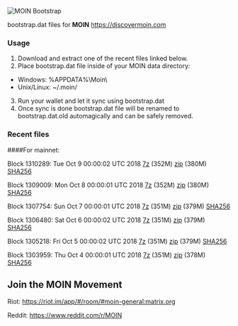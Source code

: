 ![MOIN Bootstrap](https://i.imgur.com/KjM1jMp.jpg)

bootstrap.dat files for **MOIN** https://discovermoin.com

### Usage

1. Download and extract one of the recent files linked below.
2. Place bootstrap.dat file inside of your MOIN data directory:
 - Windows: %APPDATA%\Moin\
 - Unix/Linux: ~/.moin/
3. Run your wallet and let it sync using bootstrap.dat
4. Once sync is done bootstrap.dat file will be renamed to bootstrap.dat.old automagically and can be safely removed.


### Recent files

####For mainnet:

Block 1310289: Tue Oct  9 00:00:02 UTC 2018 [7z](https://transfer.sh/tSKQk/bootstrap.dat.20181009.7z) (352M) [zip](https://transfer.sh/POeFl/bootstrap.dat.20181009.zip) (380M) [SHA256](https://transfer.sh/y6dln/sha256.txt)

Block 1309009: Mon Oct  8 00:00:01 UTC 2018 [7z](https://transfer.sh/O8Tqu/bootstrap.dat.20181008.7z) (352M) [zip](https://transfer.sh/13bIXG/bootstrap.dat.20181008.zip) (380M) [SHA256](https://transfer.sh/p252X/sha256.txt)

Block 1307754: Sun Oct  7 00:00:01 UTC 2018 [7z](https://transfer.sh/14W7BT/bootstrap.dat.20181007.7z) (351M) [zip](https://transfer.sh/MeLYz/bootstrap.dat.20181007.zip) (379M) [SHA256](https://transfer.sh/3oMYE/sha256.txt)

Block 1306480: Sat Oct  6 00:00:02 UTC 2018 [7z](https://transfer.sh/LCFLx/bootstrap.dat.20181006.7z) (351M) [zip](https://transfer.sh/IImXm/bootstrap.dat.20181006.zip) (379M) [SHA256](https://transfer.sh/b8TT0/sha256.txt)

Block 1305218: Fri Oct  5 00:00:02 UTC 2018 [7z](https://transfer.sh/KIVOs/bootstrap.dat.20181005.7z) (351M) [zip](https://transfer.sh/DiLlI/bootstrap.dat.20181005.zip) (379M) [SHA256](https://transfer.sh/wNn8c/sha256.txt)

Block 1303959: Thu Oct  4 00:00:01 UTC 2018 [7z](https://transfer.sh/JBzGl/bootstrap.dat.20181004.7z) (351M) [zip](https://transfer.sh/ouOmw/bootstrap.dat.20181004.zip) (378M) [SHA256](https://transfer.sh/8WTli/sha256.txt)

## Join the MOIN Movement

Riot: https://riot.im/app/#/room/#moin-general:matrix.org

Reddit: https://www.reddit.com/r/MOIN
